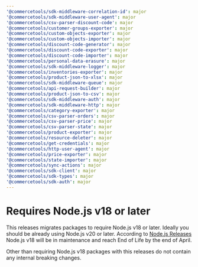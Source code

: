```yaml
---
'@commercetools/sdk-middleware-correlation-id': major
'@commercetools/sdk-middleware-user-agent': major
'@commercetools/csv-parser-discount-code': major
'@commercetools/customer-groups-exporter': major
'@commercetools/custom-objects-exporter': major
'@commercetools/custom-objects-importer': major
'@commercetools/discount-code-generator': major
'@commercetools/discount-code-exporter': major
'@commercetools/discount-code-importer': major
'@commercetools/personal-data-erasure': major
'@commercetools/sdk-middleware-logger': major
'@commercetools/inventories-exporter': major
'@commercetools/product-json-to-xlsx': major
'@commercetools/sdk-middleware-queue': major
'@commercetools/api-request-builder': major
'@commercetools/product-json-to-csv': major
'@commercetools/sdk-middleware-auth': major
'@commercetools/sdk-middleware-http': major
'@commercetools/category-exporter': major
'@commercetools/csv-parser-orders': major
'@commercetools/csv-parser-price': major
'@commercetools/csv-parser-state': major
'@commercetools/product-exporter': major
'@commercetools/resource-deleter': major
'@commercetools/get-credentials': major
'@commercetools/http-user-agent': major
'@commercetools/price-exporter': major
'@commercetools/state-importer': major
'@commercetools/sync-actions': major
'@commercetools/sdk-client': major
'@commercetools/sdk-types': major
'@commercetools/sdk-auth': major
---
```


# Requires Node.js v18 or later

This releases migrates packages to require Node.js v18 or later. Ideally you should be already using Node.js v20 or later. According to [Node.js Releases](https://nodejs.org/en/about/previous-releases) Node.js v18 will be in maintenance and reach End of Life by the end of April. 

Other than requiring Node.js v18 packages with this releases do not contain any internal breaking changes. 
